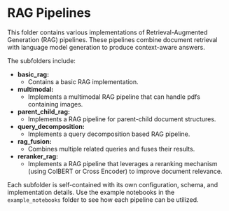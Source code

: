 # RAG Pipelines

This folder contains various implementations of Retrieval-Augmented Generation (RAG) pipelines. These pipelines combine document retrieval with language model generation to produce context-aware answers.

The subfolders include:

- **basic_rag:** 
  - Contains a basic RAG implementation.
- **multimodal:**
  - Implements a multimodal RAG pipeline that can handle pdfs containing images.
- **parent_child_rag:**
  - Implements a RAG pipeline for parent-child document structures.
- **query_decomposition:**
  - Implements a query decomposition based RAG pipeline.
- **rag_fusion:**
  - Combines multiple related queries and fuses their results.
- **reranker_rag:**
  - Implements a RAG pipeline that leverages a reranking mechanism (using ColBERT or Cross Encoder) to improve document relevance.

Each subfolder is self-contained with its own configuration, schema, and implementation details. Use the example notebooks in the `example_notebooks` folder to see how each pipeline can be utilized.
